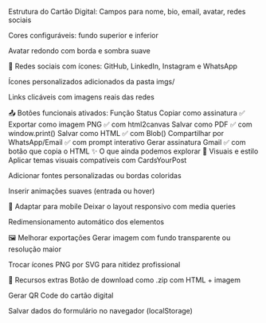Estrutura do Cartão Digital:
Campos para nome, bio, email, avatar, redes sociais

Cores configuráveis: fundo superior e inferior

Avatar redondo com borda e sombra suave

🔗 Redes sociais com ícones:
GitHub, LinkedIn, Instagram e WhatsApp

Ícones personalizados adicionados da pasta imgs/

Links clicáveis com imagens reais das redes

📤 Botões funcionais ativados:
Função	Status
Copiar como assinatura	✅
Exportar como imagem PNG	✅ com html2canvas
Salvar como PDF	✅ com window.print()
Salvar como HTML	✅ com Blob()
Compartilhar por WhatsApp/Email	✅ com prompt interativo
Gerar assinatura Gmail	✅ com botão que copia o HTML
✨ O que ainda podemos explorar
🔧 Visuais e estilo
Aplicar temas visuais compatíveis com CardsYourPost

Adicionar fontes personalizadas ou bordas coloridas

Inserir animações suaves (entrada ou hover)

📱 Adaptar para mobile
Deixar o layout responsivo com media queries

Redimensionamento automático dos elementos

🖼️ Melhorar exportações
Gerar imagem com fundo transparente ou resolução maior

Trocar ícones PNG por SVG para nitidez profissional

📎 Recursos extras
Botão de download como .zip com HTML + imagem

Gerar QR Code do cartão digital

Salvar dados do formulário no navegador (localStorage)